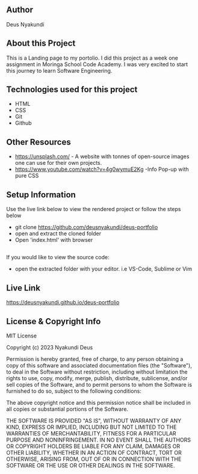 ## Author
Deus Nyakundi
## About this Project

This is a Landing page to my portolio.  I did this project as a week one assignment in Moringa School Code Academy. I was very excited to start this journey to learn Software Engineering.

## Technologies used for this project

- HTML
- CSS
- Git
- Github

## Other Resources
- https://unsplash.com/ - A website with tonnes of open-source images one can use for their own projects.
- https://www.youtube.com/watch?v=4g0wymuE2Kg -Info Pop-up with pure CSS

## Setup Information

Use the live link below to view the rendered project or follow the steps below

- git clone https://github.com/deusnyakundi/deus-portfolio
- open and extract the cloned folder
- Open 'index.html' with browser

##
If you would like to view the source code:
- open the extracted folder with your editor. i.e VS-Code, Sublime or Vim

## Live Link

https://deusnyakundi.github.io/deus-portfolio


## License & Copyright Info

MIT License

Copyright (c) 2023 Nyakundi Deus

Permission is hereby granted, free of charge, to any person obtaining a copy
of this software and associated documentation files (the "Software"), to deal
in the Software without restriction, including without limitation the rights
to use, copy, modify, merge, publish, distribute, sublicense, and/or sell
copies of the Software, and to permit persons to whom the Software is
furnished to do so, subject to the following conditions:

The above copyright notice and this permission notice shall be included in all
copies or substantial portions of the Software.

THE SOFTWARE IS PROVIDED "AS IS", WITHOUT WARRANTY OF ANY KIND, EXPRESS OR
IMPLIED, INCLUDING BUT NOT LIMITED TO THE WARRANTIES OF MERCHANTABILITY,
FITNESS FOR A PARTICULAR PURPOSE AND NONINFRINGEMENT. IN NO EVENT SHALL THE
AUTHORS OR COPYRIGHT HOLDERS BE LIABLE FOR ANY CLAIM, DAMAGES OR OTHER
LIABILITY, WHETHER IN AN ACTION OF CONTRACT, TORT OR OTHERWISE, ARISING FROM,
OUT OF OR IN CONNECTION WITH THE SOFTWARE OR THE USE OR OTHER DEALINGS IN THE
SOFTWARE.



